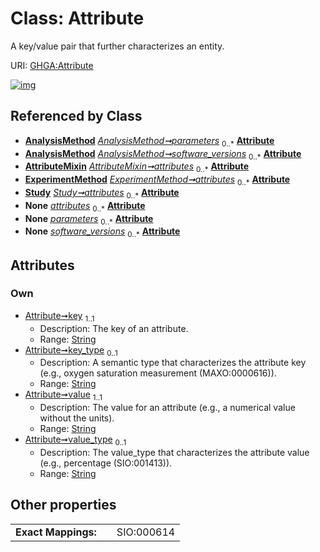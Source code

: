 
# Class: Attribute


A key/value pair that further characterizes an entity.

URI: [GHGA:Attribute](https://w3id.org/GHGA/Attribute)


[![img](https://yuml.me/diagram/nofunky;dir:TB/class/[Study],[ExperimentMethod],[AttributeMixin],[AnalysisMethod]++-%20parameters%200..*>[Attribute&#124;key:string;key_type:string%20%3F;value:string;value_type:string%20%3F],[AnalysisMethod]++-%20software_versions%200..*>[Attribute],[AttributeMixin]++-%20attributes%200..*>[Attribute],[ExperimentMethod]++-%20attributes(i)%200..*>[Attribute],[Study]++-%20attributes%200..*>[Attribute],[AttributeMixin]++-%20attributes(i)%200..*>[Attribute],[ExperimentMethod]++-%20attributes%200..*>[Attribute],[AnalysisMethod]++-%20parameters(i)%200..*>[Attribute],[AnalysisMethod]++-%20software_versions(i)%200..*>[Attribute],[AnalysisMethod])](https://yuml.me/diagram/nofunky;dir:TB/class/[Study],[ExperimentMethod],[AttributeMixin],[AnalysisMethod]++-%20parameters%200..*>[Attribute&#124;key:string;key_type:string%20%3F;value:string;value_type:string%20%3F],[AnalysisMethod]++-%20software_versions%200..*>[Attribute],[AttributeMixin]++-%20attributes%200..*>[Attribute],[ExperimentMethod]++-%20attributes(i)%200..*>[Attribute],[Study]++-%20attributes%200..*>[Attribute],[AttributeMixin]++-%20attributes(i)%200..*>[Attribute],[ExperimentMethod]++-%20attributes%200..*>[Attribute],[AnalysisMethod]++-%20parameters(i)%200..*>[Attribute],[AnalysisMethod]++-%20software_versions(i)%200..*>[Attribute],[AnalysisMethod])

## Referenced by Class

 *  **[AnalysisMethod](AnalysisMethod.md)** *[AnalysisMethod➞parameters](AnalysisMethod_parameters.md)*  <sub>0..\*</sub>  **[Attribute](Attribute.md)**
 *  **[AnalysisMethod](AnalysisMethod.md)** *[AnalysisMethod➞software_versions](AnalysisMethod_software_versions.md)*  <sub>0..\*</sub>  **[Attribute](Attribute.md)**
 *  **[AttributeMixin](AttributeMixin.md)** *[AttributeMixin➞attributes](AttributeMixin_attributes.md)*  <sub>0..\*</sub>  **[Attribute](Attribute.md)**
 *  **[ExperimentMethod](ExperimentMethod.md)** *[ExperimentMethod➞attributes](ExperimentMethod_attributes.md)*  <sub>0..\*</sub>  **[Attribute](Attribute.md)**
 *  **[Study](Study.md)** *[Study➞attributes](Study_attributes.md)*  <sub>0..\*</sub>  **[Attribute](Attribute.md)**
 *  **None** *[attributes](attributes.md)*  <sub>0..\*</sub>  **[Attribute](Attribute.md)**
 *  **None** *[parameters](parameters.md)*  <sub>0..\*</sub>  **[Attribute](Attribute.md)**
 *  **None** *[software_versions](software_versions.md)*  <sub>0..\*</sub>  **[Attribute](Attribute.md)**

## Attributes


### Own

 * [Attribute➞key](Attribute_key.md)  <sub>1..1</sub>
     * Description: The key of an attribute.
     * Range: [String](types/String.md)
 * [Attribute➞key_type](Attribute_key_type.md)  <sub>0..1</sub>
     * Description: A semantic type that characterizes the attribute key (e.g., oxygen saturation measurement (MAXO:0000616)).
     * Range: [String](types/String.md)
 * [Attribute➞value](Attribute_value.md)  <sub>1..1</sub>
     * Description: The value for an attribute (e.g., a numerical value without the units).
     * Range: [String](types/String.md)
 * [Attribute➞value_type](Attribute_value_type.md)  <sub>0..1</sub>
     * Description: The value_type that characterizes the attribute value (e.g., percentage (SIO:001413)).
     * Range: [String](types/String.md)

## Other properties

|  |  |  |
| --- | --- | --- |
| **Exact Mappings:** | | SIO:000614 |

